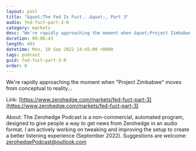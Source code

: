 ```yaml
---
layout: post
title: "&quot;The Fed Is Fuct...&quot;, Part 3"
audio: fed-fuct-part-3-0
category: markets
desc: "We're rapidly approaching the moment when &quot;Project Zimbabwe&quot; moves from conceptual to reality..."
duration: 00:06:43
length: 403
datetime: Mon, 19 Sep 2022 14:45:00 +0000
tags: podcast
guid: fed-fuct-part-3-0
order: 0
---
```

We're rapidly approaching the moment when &quot;Project Zimbabwe&quot; moves from conceptual to reality...

Link: [https://www.zerohedge.com/markets/fed-fuct-part-3](https://www.zerohedge.com/markets/fed-fuct-part-3)

About: The Zerohedge Podcast is a non-commercial, automated program, designed to give people a way to get news from Zerohedge in an audio format.  I am actively working on tweaking and improving the setup to create a better listening experience (September 2022).  Suggestions are welcome: [zerohedgePodcast@outlook.com](mailto:zerohedgePodcast@outlook.com)
